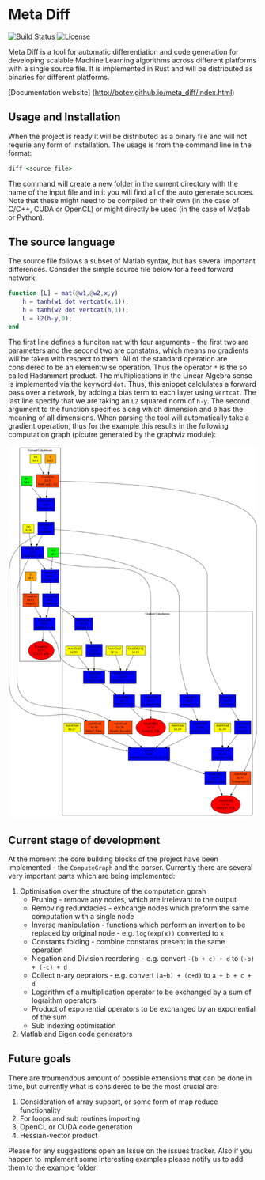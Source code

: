 # Meta Diff
[![Build Status](https://travis-ci.org/Botev/meta_diff.svg?branch=master)](https://travis-ci.org/Botev/meta_diff)
[![License](http://img.shields.io/:license-GPLv3+-blue.svg)](https://github.com/Botev/symbolic_polynomials/blob/master/LICENSE)

Meta Diff is a tool for automatic differentiation and code generation for developing scalable Machine Learning algorithms across different platforms with a single source file. It is implemented in Rust and will be distributed as binaries for different platforms. 

[Documentation website] (http://botev.github.io/meta_diff/index.html)

## Usage and Installation

When the project is ready it will be distributed as a binary file and will not requrie any form of installation. The usage is from the command line in the format:

```cmd
diff <source_file>

```
The command will create a new folder in the current directory with the name of the input file and in it you will find all of the auto generate sources. Note that these might need to be compiled on their own (in the case of C/C++, CUDA or OpenCL) or might directly be used (in the case of Matlab or Python).

## The source language

The source file follows a subset of Matlab syntax, but has several important differences. Consider the simple source file below for a feed forward network:

```matlab
function [L] = mat(@w1,@w2,x,y)
	h = tanh(w1 dot vertcat(x,1));
	h = tanh(w2 dot vertcat(h,1));
	L = l2(h-y,0);
end
```

The first line defines a funciton `mat` with four arguments - the first two are parameters and the second two are constatns, which means no gradients will be taken with respect to them. All of the standard operation are considered to be an elementwise operation. Thus the operator `*` is the so called Hadammart product. The multiplications in the Linear Algebra sense is implemented via the keyword `dot`. Thus, this snippet calclulates a forward pass over a network, by adding a bias term to each layer using `vertcat`. The last line specify that we are taking an `L2` squared norm of `h-y`. The second argument to the function specifies along which dimension and `0` has the meaning of all dimensions. When parsing the tool will automatically take a gradient operation, thus for the example this results in the following computation graph (picutre generated by the graphviz module):

![gradient](https://github.com/Botev/meta_diff/blob/master/examples/example_grad.png?raw=true "Gradient Graph")

## Current stage of development

At the moment the core building blocks of the project have been implemented - the `ComputeGraph` and the parser. 
Currently there are several very important parts which are being implemented:

1. Optimisation over the structure of the computation gprah
	* Pruning - remove any nodes, which are irrelevant to the output
	* Removing redundacies - exhcange nodes which preform the same computation with a single node
	* Inverse manipulation - functions which perform an invertion to be replaced by original node - e.g. `log(exp(x))` converted to `x`
	* Constants folding - combine constatns present in the same operation
	* Negation and Division reordering - e.g. convert `-(b + c) + d` to `(-b) + (-c) + d`
	* Collect n-ary oeprators - e.g. convert `(a+b) + (c+d)` to `a + b + c + d`
	* Logarithm of a multiplication operator to be exchanged by a sum of lograithm operators
	* Product of exponential operators to be exchanged by an exponential of the sum
	* Sub indexing optimisation 
2. Matlab and Eigen code generators

## Future goals

There are troumendous amount of possible extensions that can be done in time, but currently what is considered to be the most crucial are:

1. Consideration of array support, or some form of map reduce functionality
2. For loops and sub routines importing
3. OpenCL or CUDA code generation
4. Hessian-vector product 

Please for any suggestions open an Issue on the issues tracker. 
Also if you happen to implement some interesting examples please notify us to add them to the example folder!
